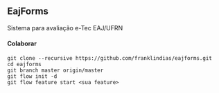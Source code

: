 ## EajForms

Sistema para avaliação e-Tec EAJ/UFRN

#### Colaborar
```shell
git clone --recursive https://github.com/franklindias/eajforms.git
cd eajforms
git branch master origin/master
git flow init -d
git flow feature start <sua feature>
```

